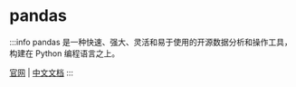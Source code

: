 # pandas

:::info
pandas 是一种快速、强大、灵活和易于使用的开源数据分析和操作工具，构建在 Python 编程语言之上。

[官网](https://pandas.pydata.org/)
| [中文文档](https://pypandas.cn/docs/)
:::